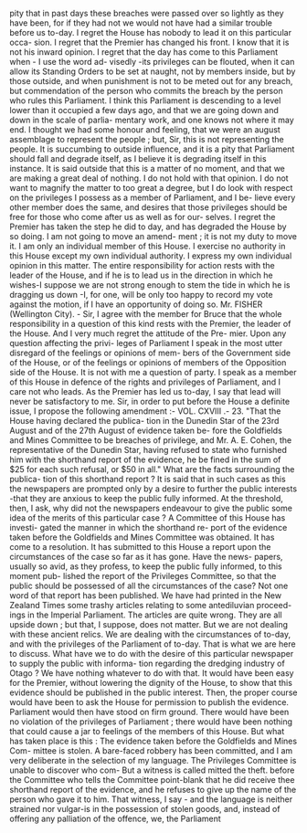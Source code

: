 pity that in past days these breaches were passed over so lightly as they have been, for if they had not we would not have had a similar trouble before us to-day. I regret the House has nobody to lead it on this particular occa- sion. I regret that the Premier has changed his front. I know that it is not his inward opinion. I regret that the day has come to this Parliament when - I use the word ad- visedly -its privileges can be flouted, when it can allow its Standing Orders to be set at naught, not by members inside, but by those outside, and when punishment is not to be meted out for any breach, but commendation of the person who commits the breach by the person who rules this Parliament. I think this Parliament is descending to a level lower than it occupied a few days ago, and that we are going down and down in the scale of parlia- mentary work, and one knows not where it may end. I thought we had some honour and feeling, that we were an august assemblage to represent the people ; but, Sir, this is not representing the people. It is succumbing to outside influence, and it is a pity that Parliament should fall and degrade itself, as I believe it is degrading itself in this instance. It is said outside that this is a matter of no moment, and that we are making a great deal of nothing. I do not hold with that opinion. I do not want to magnify the matter to too great a degree, but I do look with respect on the privileges I possess as a member of Parliament, and I be- lieve every other member does the same, and desires that those privileges should be free for those who come after us as well as for our- selves. I regret the Premier has taken the step he did to day, and has degraded the House by so doing. I am not going to move an amend- ment ; it is not my duty to move it. I am only an individual member of this House. I exercise no authority in this House except my own individual authority. I express my own individual opinion in this matter. The entire responsibility for action rests with the leader of the House, and if he is to lead us in the direction in which he wishes-I suppose we are not strong enough to stem the tide in which he is dragging us down -I, for one, will be only too happy to record my vote against the motion, if I have an opportunity of doing so. Mr. FISHER (Wellington City). - Sir, I agree with the member for Bruce that the whole responsibility in a question of this kind rests with the Premier, the leader of the House. And I very much regret the attitude of the Pre- mier. Upon any question affecting the privi- leges of Parliament I speak in the most utter disregard of the feelings or opinions of mem- bers of the Government side of the House, or of the feelings or opinions of members of the Opposition side of the House. It is not with me a question of party. I speak as a member of this House in defence of the rights and privileges of Parliament, and I care not who leads. As the Premier has led us to-day, I say that lead will never be satisfactory to me. Sir, in order to put before the House a definite issue, I propose the following amendment :- VOL. CXVIII .- 23. "That the House having declared the publica- tion in the Dunedin Star of the 23rd August and of the 27th August of evidence taken be- fore the Goldfields and Mines Committee to be breaches of privilege, and Mr. A. E. Cohen, the representative of the Dunedin Star, having refused to state who furnished him with the shorthand report of the evidence, he be fined in the sum of $25 for each such refusal, or $50 in all." What are the facts surrounding the publica- tion of this shorthand report ? It is said that in such cases as this the newspapers are prompted only by a desire to further the public interests -that they are anxious to keep the public fully informed. At the threshold, then, I ask, why did not the newspapers endeavour to give the public some idea of the merits of this particular case ? A Committee of this House has investi- gated the manner in which the shorthand re- port of the evidence taken before the Goldfields and Mines Committee was obtained. It has come to a resolution. It has submitted to this House a report upon the circumstances of the case so far as it has gone. Have the news- papers, usually so avid, as they profess, to keep the public fully informed, to this moment pub- lished the report of the Privileges Committee, so that the public should be possessed of all the circumstances of the case? Not one word of that report has been published. We have had printed in the New Zealand Times some trashy articles relating to some antediluvian proceed- ings in the Imperial Parliament. The articles are quite wrong. They are all upside down ; but that, I suppose, does not matter. But we are not dealing with these ancient relics. We are dealing with the circumstances of to-day, and with the privileges of the Parliament of to-day. That is what we are here to discuss. What have we to do with the desire of this particular newspaper to supply the public with informa- tion regarding the dredging industry of Otago ? We have nothing whatever to do with that. It would have been easy for the Premier, without lowering the dignity of the House, to show that this evidence should be published in the public interest. Then, the proper course would have been to ask the House for permission to publish the evidence. Parliament would then have stood on firm ground. There would have been no violation of the privileges of Parliament ; there would have been nothing that could cause a jar to feelings of the members of this House. But what has taken place is this : The evidence taken before the Goldfields and Mines Com- mittee is stolen. A bare-faced robbery has been committed, and I am very deliberate in the selection of my language. The Privileges Committee is unable to discover who com- But a witness is called mitted the theft. before the Committee who tells the Committee point-blank that he did receive thee shorthand report of the evidence, and he refuses to give up the name of the person who gave it to him. That witness, I say - and the language is neither strained nor vulgar-is in the possession of stolen goods, and, instead of offering any palliation of the offence, we, the Parliament 